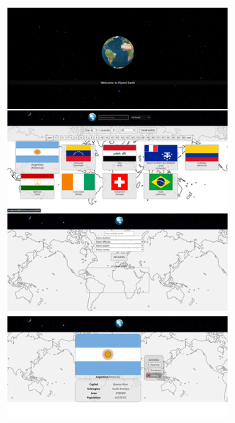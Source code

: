 ![Landing](https://github.com/userMauro/individual-project/blob/main/client/assets/PI(1).png)
![Home](https://github.com/userMauro/individual-project/blob/main/client/assets/PI(2).png)
![Create activity](https://github.com/userMauro/individual-project/blob/main/client/assets/PI(3).png)
![Country detail](https://github.com/userMauro/individual-project/blob/main/client/assets/PI(4).png)
